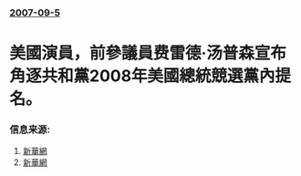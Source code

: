 ### [2007-09-5](/news/2007/09/5/index.md)

##### 
# 美國演員，前參議員费雷德·汤普森宣布角逐共和黨2008年美國總統競選黨內提名。




### 信息来源:

1. [新華網](http://news.xinhuanet.com/newscenter/2007-09/06/content_6673308.htm)
2. [新華網](http://news.xinhuanet.com/newscenter/2007-09/06/content_6674032.htm)
